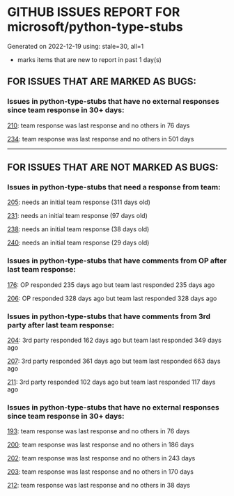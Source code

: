 
# GITHUB ISSUES REPORT FOR microsoft/python-type-stubs


Generated on 2022-12-19 using: stale=30, all=1


* marks items that are new to report in past 1 day(s)


## FOR ISSUES THAT ARE MARKED AS BUGS:


### Issues in python-type-stubs that have no external responses since team response in 30+ days:


  [210](https://github.com/microsoft/python-type-stubs/issues/210 "The IntelliSense of Pylance works not well"): team response was last response and no others in 76 days

  [234](https://github.com/microsoft/python-type-stubs/issues/234 "pandas read_excel(), DataFrame.iloc[] stubs issues"): team response was last response and no others in 501 days

---

## FOR ISSUES THAT ARE NOT MARKED AS BUGS:


### Issues in python-type-stubs that need a response from team:


  [205](https://github.com/microsoft/python-type-stubs/issues/205 "[BUG?] VSCode Intellisense Fails To Complete Python's PyQt API Properties"): needs an initial team response (311 days old)

  [231](https://github.com/microsoft/python-type-stubs/issues/231 "[cv2] cv2.add can accept scalar value, not only `Mat`"): needs an initial team response (97 days old)

  [238](https://github.com/microsoft/python-type-stubs/issues/238 "Incorrect return type on `matplotlib.pyplot.subplot_mosaic`"): needs an initial team response (38 days old)

  [240](https://github.com/microsoft/python-type-stubs/issues/240 "[Matplotlib] Uncorrect type-hint in `font_manager.FontProperties`"): needs an initial team response (29 days old)

### Issues in python-type-stubs that have comments from OP after last team response:


  [176](https://github.com/microsoft/python-type-stubs/issues/176 "request : opencv-contrib"): OP responded 235 days ago but team last responded 235 days ago

  [206](https://github.com/microsoft/python-type-stubs/issues/206 "No suggestion/autocomplete for example for xml.dom.minidom objects"): OP responded 328 days ago but team last responded 328 days ago

### Issues in python-type-stubs that have comments from 3rd party after last team response:


  [204](https://github.com/microsoft/python-type-stubs/issues/204 "Intellisense does work with GTK+ 3 (GObject Introspection)"): 3rd party responded 162 days ago but team last responded 349 days ago

  [207](https://github.com/microsoft/python-type-stubs/issues/207 "RPi.GPIO does not work"): 3rd party responded 361 days ago but team last responded 663 days ago

  [211](https://github.com/microsoft/python-type-stubs/issues/211 "Publish each stubs as stub-only package"): 3rd party responded 102 days ago but team last responded 117 days ago

### Issues in python-type-stubs that have no external responses since team response in 30+ days:


  [193](https://github.com/microsoft/python-type-stubs/issues/193 "VS Code AutoComplete does not include some functions of 3rd Party Modules like (NumPy, Pandas, Matplotlib,...)"): team response was last response and no others in 76 days

  [200](https://github.com/microsoft/python-type-stubs/issues/200 "PyRight doesn't see arguments of constructor for class inherited from pandas.DataFrame"): team response was last response and no others in 186 days

  [202](https://github.com/microsoft/python-type-stubs/issues/202 "vscode autocomplete not working for 'cv2.dnn_DetectionModel' Class"): team response was last response and no others in 243 days

  [203](https://github.com/microsoft/python-type-stubs/issues/203 "Pylance incorrect unreachable result with pwntools"): team response was last response and no others in 170 days

  [212](https://github.com/microsoft/python-type-stubs/issues/212 "Pylance not be resolved the mongoengine"): team response was last response and no others in 38 days
